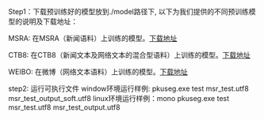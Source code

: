 Step1：下载预训练好的模型放到./model路径下, 以下为我们提供的不同预训练模型的说明及下载地址：

MSRA: 在MSRA（新闻语料）上训练的模型。[下载地址](https://pan.baidu.com/s/1twci0QVBeWXUg06dK47tiA)

CTB8: 在CTB8（新闻文本及网络文本的混合型语料）上训练的模型。[下载地址](https://pan.baidu.com/s/1DCjDOxB0HD2NmP9w1jm8MA)

WEIBO: 在微博（网络文本语料）上训练的模型。[下载地址](https://pan.baidu.com/s/1QHoK2ahpZnNmX6X7Y9iCgQ)


step2: 运行可执行文件
    window环境运行样例: pkuseg.exe test msr_test.utf8 msr_test_output_soft.utf8
    linux环境运行样例：mono pkuseg.exe test msr_test.utf8 msr_test_output.utf8
